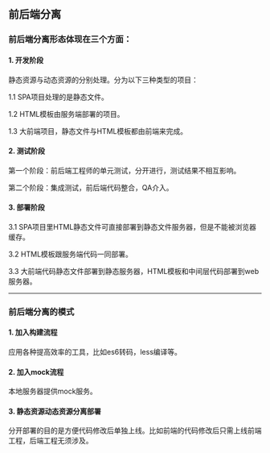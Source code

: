## 前后端分离

### 前后端分离形态体现在三个方面：

#### 1. 开发阶段

静态资源与动态资源的分别处理。分为以下三种类型的项目：

1.1 SPA项目处理的是静态文件。

1.2 HTML模板由服务端部署的项目。

1.3 大前端项目，静态文件与HTML模板都由前端来完成。

#### 2. 测试阶段

第一个阶段：前后端工程师的单元测试，分开进行，测试结果不相互影响。

第二个阶段：集成测试，前后端代码整合，QA介入。

#### 3. 部署阶段

3.1 SPA项目里HTML静态文件可直接部署到静态文件服务器，但是不能被浏览器缓存。

3.2 HTML模板跟服务端代码一同部署。

3.3 大前端代码静态文件部署到静态服务器，HTML模板和中间层代码部署到web服务器。

-------

### 前后端分离的模式

#### 1. 加入构建流程

应用各种提高效率的工具，比如es6转码，less编译等。

#### 2. 加入mock流程

本地服务器提供mock服务。

#### 3. 静态资源动态资源分离部署

分开部署的目的是方便代码修改后单独上线。比如前端的代码修改后只需上线前端工程，后端工程无须涉及。

